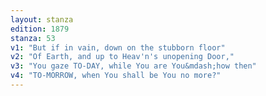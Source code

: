 ```yaml
---
layout: stanza
edition: 1879
stanza: 53
v1: "But if in vain, down on the stubborn floor"
v2: "Of Earth, and up to Heav'n's unopening Door,"
v3: "You gaze TO-DAY, while You are You&mdash;how then"
v4: "TO-MORROW, when You shall be You no more?"
---
```

